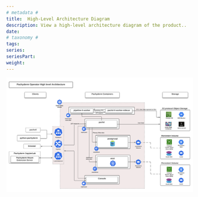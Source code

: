 ```yaml
---
# metadata # 
title:  High-Level Architecture Diagram
description: View a high-level architecture diagram of the product..
date: 
# taxonomy #
tags: 
series:
seriesPart:
weight: 
---
```


![Operator High Level Arch](/images/arch_diagram_high_level.svg)